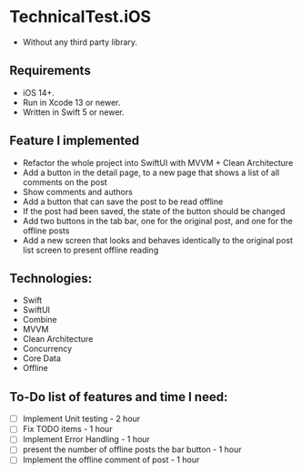# TechnicalTest.iOS
* Without any third party library.

## Requirements
- iOS 14+.
- Run in Xcode 13 or newer.
- Written in Swift 5 or newer.

## Feature I implemented
- Refactor the whole project into SwiftUI with MVVM + Clean Architecture
- Add a button in the detail page, to a new page that shows a list of all comments on the post
- Show comments and authors
- Add a button that can save the post to be read offline
- If the post had been saved, the state of the button should be changed
- Add two buttons in the tab bar, one for the original post, and one for the offline posts
- Add a new screen that looks and behaves identically to the original post list screen to present offline reading

## Technologies:
- Swift
- SwiftUI
- Combine
- MVVM
- Clean Architecture
- Concurrency
- Core Data
- Offline

## To-Do list of features and time I need:
- [ ] Implement Unit testing - 2 hour
- [ ] Fix TODO items - 1 hour
- [ ] Implement Error Handling - 1 hour
- [ ] present the number of offline posts the bar button - 1 hour
- [ ] Implement the offline comment of post - 1 hour
